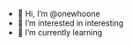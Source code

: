 - 👋 Hi, I’m @onewhoone
- 👀 I’m interested in interesting
- 🌱 I’m currently learning

<!---
onewhoone/onewhoone is a ✨ special ✨ repository because its `README.md` (this file) appears on your GitHub profile.
You can click the Preview link to take a look at your changes.
--->

